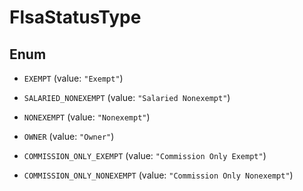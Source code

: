

# FlsaStatusType

## Enum


* `EXEMPT` (value: `"Exempt"`)

* `SALARIED_NONEXEMPT` (value: `"Salaried Nonexempt"`)

* `NONEXEMPT` (value: `"Nonexempt"`)

* `OWNER` (value: `"Owner"`)

* `COMMISSION_ONLY_EXEMPT` (value: `"Commission Only Exempt"`)

* `COMMISSION_ONLY_NONEXEMPT` (value: `"Commission Only Nonexempt"`)



